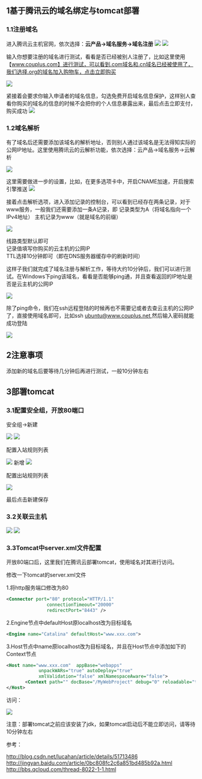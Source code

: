 ## 1基于腾讯云的域名绑定与tomcat部署

### 1.1注册域名
进入腾讯云主机官网，依次选择：**云产品->域名服务->域名注册**
![](../images/tool/tengxuyun/txy-register1.png)
![](../images/tool/tengxuyun/txy-register2.png)

输入你想要注册的域名进行测试，看看是否已经被别人注册了，比如这里使用【www.couplus.com】进行测试，可以看到.com域名和.cn域名已经被使用了，我们选择.org的域名加入购物车，点击立即购买

![](../images/tool/tengxuyun/txy-register3.png)

紧接着会要求你输入申请者的域名信息，勾选免费开启域名信息保护，这样别人查看你购买的域名的信息的时候不会把你的个人信息暴露出来，最后点击立即支付，购买成功
![](../images/tool/tengxuyun/txy-register4.png)

### 1.2域名解析

有了域名后还需要添加该域名的解析地址，否则别人通过该域名是无法得知实际的公网IP地址。这里使用腾讯云的云解析功能，依次选择：云产品->域名服务->云解析

![](../images/tool/tengxuyun/txy-resolve1.png)

这里需要做进一步的设置，比如，在更多选项卡中，开启CNAME加速，开启搜索引擎推送
![](../images/tool/tengxuyun/txy-resolve2.png)

接着点击解析选项，进入添加记录的控制台，可以看到已经存在两条记录，对于www服务，一般我们还需要添加一条A记录，即
记录类型为A（将域名指向一个IPv4地址）
主机记录为www（就是域名的前缀）

![](../images/tool/tengxuyun/txy-resolve3.png)

线路类型默认即可  
记录值填写你购买的云主机的公网IP  
TTL选择10分钟即可（即在DNS服务器缓存中的刷新时间）  

这样子我们就完成了域名注册与解析工作，等待大约10分钟后，我们可以进行测试。在Windows下ping该域名，看看是否能够ping通，并且查看返回的IP地址是否是云主机的公网IP

![](../images/tool/tengxuyun/txy-resolve4.png)

除了ping命令，我们在ssh远程登陆的时候再也不需要记或者去查云主机的公网IP了，直接使用域名即可，比如ssh ubuntu@www.couplus.net,然后输入密码就能成功登陆

![](../images/tool/tengxuyun/txy-resolve5.png)

## 2注意事项

添加新的域名后要等待几分钟后再进行测试，一般10分钟左右

## 3部署tomcat

### 3.1配置安全组，开放80端口
安全组->新建

![](../images/tool/tengxuyun/txy-securityGroup1.png)
![](../images/tool/tengxuyun/txy-securityGroup2.png)


配置入站规则列表

![](../images/tool/tengxuyun/txy-securityGroup3.png)
新增
![](../images/tool/tengxuyun/txy-securityGroup4.png)


配置出站规则列表

![](../images/tool/tengxuyun/txy-securityGroup5.png)

最后点击新建保存


### 3.2关联云主机

![](../images/tool/tengxuyun/txy-link1.png)
![](../images/tool/tengxuyun/txy-link2.png)

### 3.3Tomcat中server.xml文件配置
开放80端口后，这里我们在腾讯云部署tomcat，使用域名对其进行访问。

修改一下tomcat的server.xml文件

1.将http服务端口修改为80
```xml
<Connector port="80" protocol="HTTP/1.1"
               connectionTimeout="20000"
               redirectPort="8443" />
```


2.Engine节点中defaultHost原localhost改为目标域名
```xml
<Engine name="Catalina" defaultHost="www.xxx.com">
```

3.Host节点中name原localhost改为目标域名，并且在Host节点中添加如下的Context节点
```xml
<Host name="www.xxx.com"  appBase="webapps"
            unpackWARs="true" autoDeploy="true"
            xmlValidation="false" xmlNamespaceAware="false">
       <Context path="" docBase="/MyWebProject" debug="0" reloadable="true"></Context>
</Host>
```

访问： 

![](../images/tool/tengxuyun/txy-tomcat-result.png)

注意：部署tomcat之前应该安装了jdk，如果tomcat启动后不能立即访问，请等待10分钟左右

参考：

http://blog.csdn.net/lucahan/article/details/51713486  
http://jingyan.baidu.com/article/0bc808fc2c6a851bd485b92a.html  
http://bbs.qcloud.com/thread-8022-1-1.html  